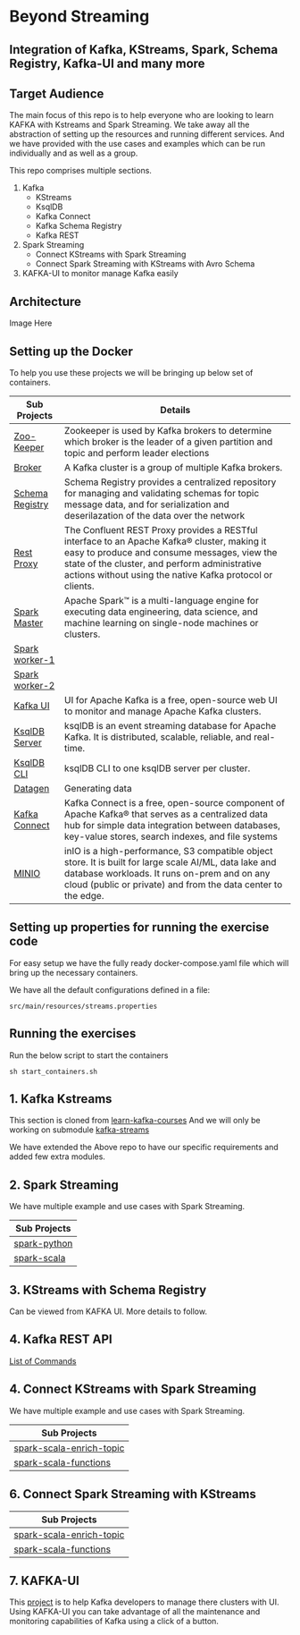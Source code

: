 # Beyond Streaming

## Integration of Kafka, KStreams, Spark, Schema Registry, Kafka-UI and many more

## Target Audience
The main focus of this repo is to help everyone who are looking to learn KAFKA with Kstreams and Spark Streaming.
We take away all the abstraction of setting up the resources and running different services.
And we have provided with the use cases and examples which can be run individually and as well as a group.

This repo comprises multiple sections.
1. Kafka
   - KStreams
   - KsqlDB
   - Kafka Connect
   - Kafka Schema Registry
   - Kafka REST
2. Spark Streaming
   - Connect KStreams with Spark Streaming
   - Connect Spark Streaming with KStreams with Avro Schema
6. KAFKA-UI to monitor manage Kafka easily

## Architecture
Image Here

## Setting up the Docker
To help you use these projects we will be bringing up below set of containers.

|Sub Projects                                                                                       | Details          |
| ------------------------------------------------------------------------------------------------- | ---------------- |
|[Zoo-Keeper](https://zookeeper.apache.org/)                                                        | Zookeeper is used by Kafka brokers to determine which broker is the leader of a given partition and topic and perform leader elections                 |
|[Broker](https://kafka.apache.org/documentation/)                                                  | A Kafka cluster is a group of multiple Kafka brokers.                  |
|[Schema Registry](https://github.com/confluentinc/schema-registry)                                 | Schema Registry provides a centralized repository for managing and validating schemas for topic message data, and for serialization and deserilazation of the data over the network                 |
|[Rest Proxy](https://github.com/confluentinc/kafka-rest)                                           | The Confluent REST Proxy provides a RESTful interface to an Apache Kafka® cluster, making it easy to produce and consume messages, view the state of the cluster, and perform administrative actions without using the native Kafka protocol or clients.                 |
|[Spark Master](https://spark.apache.org/docs/latest/structured-streaming-programming-guide.html)   |  Apache Spark™ is a multi-language engine for executing data engineering, data science, and machine learning on single-node machines or clusters.                |
|[Spark worker-1](https://spark.apache.org/docs/latest/structured-streaming-programming-guide.html) |                  |
|[Spark worker-2](https://spark.apache.org/docs/latest/structured-streaming-programming-guide.html) |                  |
|[Kafka UI](https://github.com/provectus/kafka-ui)                                                  | UI for Apache Kafka is a free, open-source web UI to monitor and manage Apache Kafka clusters.|
|[KsqlDB Server](https://docs.ksqldb.io/en/latest/operate-and-deploy/installation/server-config/)   | ksqlDB is an event streaming database for Apache Kafka. It is distributed, scalable, reliable, and real-time.                 |
|[KsqlDB CLI](https://docs.ksqldb.io/en/latest/operate-and-deploy/installation/cli-config/)         | ksqlDB CLI to one ksqlDB server per cluster.                 |
|[Datagen](https://www.confluent.io/blog/easy-ways-generate-test-data-kafka/)                       | Generating data|
|[Kafka Connect](https://www.confluent.io/blog/kafka-connect-tutorial/)                             | Kafka Connect is a free, open-source component of Apache Kafka® that serves as a centralized data hub for simple data integration between databases, key-value stores, search indexes, and file systems                 |
|[MINIO](https://github.com/minio/minio)                                                            | inIO is a high-performance, S3 compatible object store. It is built for large scale AI/ML, data lake and database workloads. It runs on-prem and on any cloud (public or private) and from the data center to the edge.                 |

## Setting up properties for running the exercise code
For easy setup we have the fully ready docker-compose.yaml file which will bring up the necessary containers.

We have all the default configurations defined in a file:

`src/main/resources/streams.properties`


## Running the exercises

Run the below script to start the containers

`sh start_containers.sh`
## 1. Kafka Kstreams

This section is cloned from [learn-kafka-courses](https://github.com/confluentinc/learn-kafka-courses/tree/main)
And we will only be working on submodule [kafka-streams](https://github.com/confluentinc/learn-kafka-courses/tree/main/kafka-streams)

We have extended the Above repo to have our specific requirements and added few extra modules.

## 2. Spark Streaming

We have multiple example and use cases with Spark Streaming.

|Sub Projects                                                                               |
| ----------------------------------------------------------------------------------------- |
|[spark-python](spark-python/README.md)                                |
|[spark-scala](spark-scala/README.md)                                  |

## 3. KStreams with Schema Registry
Can be viewed from KAFKA UI. More details to follow.
## 4. Kafka REST API
[List of Commands](kafka-rest/README.md)

## 4. Connect KStreams with Spark Streaming
We have multiple example and use cases with Spark Streaming.

|Sub Projects                                                                               |
| ----------------------------------------------------------------------------------------- |
|[spark-scala-enrich-topic](spark-scala-enrich-topic/README.md)        |
|[spark-scala-functions](spark-scala-functions/README.md)              |


## 6. Connect Spark Streaming with KStreams
|Sub Projects                                                                               |
| ----------------------------------------------------------------------------------------- |
|[spark-scala-enrich-topic](spark-scala-enrich-topic/README.md)        |
|[spark-scala-functions](spark-scala-functions/README.md)              |


## 7. KAFKA-UI
This [project](kafka-ui/README.md) is to help Kafka developers to manage there clusters with UI.
Using KAFKA-UI you can take advantage of all the maintenance and monitoring capabilities of Kafka using a click of a button.